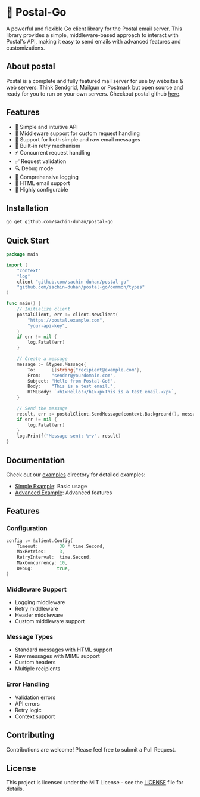 # 📮 Postal-Go

A powerful and flexible Go client library for the Postal email server. This library provides a simple, middleware-based approach to interact with Postal's API, making it easy to send emails with advanced features and customizations.

## About postal
Postal is a complete and fully featured mail server for use by websites & web servers. Think Sendgrid, Mailgun or Postmark but open source and ready for you to run on your own servers. Checkout postal github [here](https://github.com/postalserver/postal).

## Features

- 🚀 Simple and intuitive API
- 🔌 Middleware support for custom request handling
- 📧 Support for both simple and raw email messages
- 🔄 Built-in retry mechanism
- ⚡ Concurrent request handling
- ✅ Request validation
- 🔍 Debug mode
- 📝 Comprehensive logging
- 🎨 HTML email support
- 🔧 Highly configurable

## Installation

```bash
go get github.com/sachin-duhan/postal-go
```

## Quick Start

```go
package main

import (
    "context"
    "log"
    client "github.com/sachin-duhan/postal-go"
    "github.com/sachin-duhan/postal-go/common/types"
)

func main() {
    // Initialize client
    postalClient, err := client.NewClient(
        "https://postal.example.com",
        "your-api-key",
    )
    if err != nil {
        log.Fatal(err)
    }

    // Create a message
    message := &types.Message{
        To:      []string{"recipient@example.com"},
        From:    "sender@yourdomain.com",
        Subject: "Hello from Postal-Go!",
        Body:    "This is a test email.",
        HTMLBody: `<h1>Hello!</h1><p>This is a test email.</p>`,
    }

    // Send the message
    result, err := postalClient.SendMessage(context.Background(), message)
    if err != nil {
        log.Fatal(err)
    }
    log.Printf("Message sent: %+v", result)
}
```

## Documentation

Check out our [examples](./examples) directory for detailed examples:
- [Simple Example](./examples/simple/main.go): Basic usage
- [Advanced Example](./examples/advanced/main.go): Advanced features

## Features

### Configuration
```go
config := &client.Config{
    Timeout:        30 * time.Second,
    MaxRetries:     3,
    RetryInterval:  time.Second,
    MaxConcurrency: 10,
    Debug:         true,
}
```

### Middleware Support
- Logging middleware
- Retry middleware
- Header middleware
- Custom middleware support

### Message Types
- Standard messages with HTML support
- Raw messages with MIME support
- Custom headers
- Multiple recipients

### Error Handling
- Validation errors
- API errors
- Retry logic
- Context support

## Contributing

Contributions are welcome! Please feel free to submit a Pull Request.

## License

This project is licensed under the MIT License - see the [LICENSE](LICENSE) file for details.